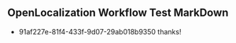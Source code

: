 ## OpenLocalization Workflow Test MarkDown
* 91af227e-81f4-433f-9d07-29ab018b9350 thanks!

<!--HONumber=Jul16_HO3-->


